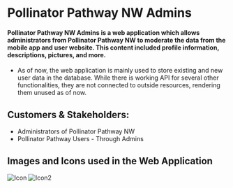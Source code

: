 # Pollinator Pathway NW Admins
#### Pollinator Pathway NW Admins is a web application which allows administrators from Pollinator Pathway NW to moderate the data from the mobile app and user website. This content included profile information, descriptions, pictures, and more.
- As of now, the web application is mainly used to store existing and new user data in the database. While there is working API for several other functionalities, they are not connected to outside resources, rendering them unused as of now.
## Customers & Stakeholders:
- Administrators of Pollinator Pathway NW
- Pollinator Pathway Users - Through Admins 
## Images and Icons used in the Web Application
![Icon](https://user-images.githubusercontent.com/67928730/172041007-b16b5c3e-2847-4dbf-8086-0ddc62bc34d7.png)
![Icon2](https://user-images.githubusercontent.com/67928730/172041077-92403997-aa07-4c54-ba08-b8c76b25d7da.png)

